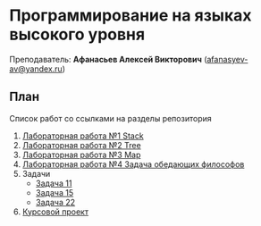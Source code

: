 # Программирование на языках высокого уровня

Преподаватель: **Афанасьев Алексей Викторович** (afanasyev-av@yandex.ru)

## План

Список работ со ссылками на разделы репозитория

1. [Лабораторная работа №1 Stack](https://github.com/mafin1799/BMSTU/tree/main/3term/Программирование%20на%20языках%20высокого%20уровня/C%2B%2B/3sem/Stack)
2. [Лабораторная работа №2 Tree](https://github.com/mafin1799/BMSTU/tree/main/3term/Программирование%20на%20языках%20высокого%20уровня/C%2B%2B/3sem/Tree)
3. [Лабораторная работа №3 Map](https://github.com/mafin1799/BMSTU/tree/main/3term/Программирование%20на%20языках%20высокого%20уровня/C%2B%2B/3sem/Map)
4. [Лабораторная работа №4 Задача обедающих философов](https://github.com/mafin1799/BMSTU/tree/main/3term/Программирование%20на%20языках%20высокого%20уровня/Философы)
5. Задачи
    - [Задача 11](https://github.com/mafin1799/BMSTU/tree/main/3term/Программирование%20на%20языках%20высокого%20уровня/Задачи/task11)
    - [Задача 15](https://github.com/mafin1799/BMSTU/tree/main/3term/Программирование%20на%20языках%20высокого%20уровня/Задачи/task15)
    - [Задача 22](https://github.com/mafin1799/BMSTU/tree/main/3term/Программирование%20на%20языках%20высокого%20уровня/Задачи/task22)
6. [Курсовой проект](https://github.com/mafin1799/BMSTU/tree/main/3term/Программирование%20на%20языках%20высокого%20уровня/Курсовая%20работа/Timeline)
